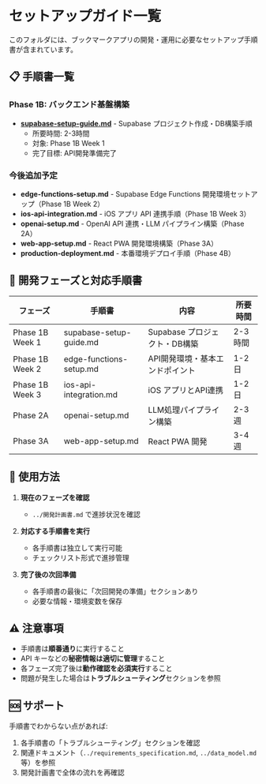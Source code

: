 # セットアップガイド一覧

このフォルダには、ブックマークアプリの開発・運用に必要なセットアップ手順書が含まれています。

## 📋 手順書一覧

### Phase 1B: バックエンド基盤構築
- **[supabase-setup-guide.md](./supabase-setup-guide.md)** - Supabase プロジェクト作成・DB構築手順
  - 所要時間: 2-3時間
  - 対象: Phase 1B Week 1
  - 完了目標: API開発準備完了

### 今後追加予定
- **edge-functions-setup.md** - Supabase Edge Functions 開発環境セットアップ（Phase 1B Week 2）
- **ios-api-integration.md** - iOS アプリ API 連携手順（Phase 1B Week 3）
- **openai-setup.md** - OpenAI API 連携・LLM パイプライン構築（Phase 2A）
- **web-app-setup.md** - React PWA 開発環境構築（Phase 3A）
- **production-deployment.md** - 本番環境デプロイ手順（Phase 4B）

## 🎯 開発フェーズと対応手順書

| フェーズ | 手順書 | 内容 | 所要時間 |
|----------|--------|------|----------|
| Phase 1B Week 1 | supabase-setup-guide.md | Supabase プロジェクト・DB構築 | 2-3時間 |
| Phase 1B Week 2 | edge-functions-setup.md | API開発環境・基本エンドポイント | 1-2日 |
| Phase 1B Week 3 | ios-api-integration.md | iOS アプリとAPI連携 | 1-2日 |
| Phase 2A | openai-setup.md | LLM処理パイプライン構築 | 2-3週 |
| Phase 3A | web-app-setup.md | React PWA 開発 | 3-4週 |

## 📝 使用方法

1. **現在のフェーズを確認**
   - `../開発計画書.md` で進捗状況を確認

2. **対応する手順書を実行**  
   - 各手順書は独立して実行可能
   - チェックリスト形式で進捗管理

3. **完了後の次回準備**
   - 各手順書の最後に「次回開発の準備」セクションあり
   - 必要な情報・環境変数を保存

## ⚠️ 注意事項

- 手順書は**順番通り**に実行すること
- API キーなどの**秘密情報は適切に管理**すること  
- 各フェーズ完了後は**動作確認を必須実行**すること
- 問題が発生した場合は**トラブルシューティング**セクションを参照

## 🆘 サポート

手順書でわからない点があれば:
1. 各手順書の「トラブルシューティング」セクションを確認
2. 関連ドキュメント（`../requirements_specification.md`, `../data_model.md` 等）を参照
3. 開発計画書で全体の流れを再確認